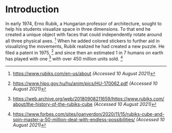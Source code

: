# Introduction
In early 1974, Erno Rubik, a Hungarian professor of architecture, sought to help his students visualize space in three dimensions. To that end he created a unique object with faces that could independently rotate around all three physical axes. [^ernorubik-motivation] When he added colored stickers to further aid in visualizing the movements, Rubik realized he had created a new puzzle. He filed a patent in 1975, [^ernorubik-patent] and since then an estimated 1 in 7 humans on earth has played with one [^used-count] with over 450 million units sold. [^sold-count]

[^ernorubik-motivation]: https://www.rubiks.com/en-us/about *(Accessed 10 August 2021)*

[^ernorubik-patent]: https://www.hipo.gov.hu/hu/anim/pics/HU-170062.pdf *(Accessed 10 August 2021)*

[^sold-count]: https://www.forbes.com/sites/joanverdon/2020/11/15/rubiks-cube-and-spin-master-a-50-million-deal-with-endless-possibilities/ *(Accessed 10 August 2021)*

[^used-count]: https://web.archive.org/web/20180908211659/https://www.rubiks.com/about/the-history-of-the-rubiks-cube *(Accessed 10 August 2021)*